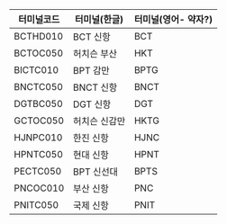 
| 터미널코드    | 터미널(한글) | 터미널(영어- 약자?) |
| -------- | ------- | ------------ |
| BCTHD010 | BCT 신항  | BCT          |
| BCTOC050 | 허치슨 부산  | HKT          |
| BICTC010 | BPT 감만  | BPTG         |
| BNCTC050 | BNCT 신항 | BNCT         |
| DGTBC050 | DGT 신항  | DGT          |
| GCTOC050 | 허치슨 신감만 | HKTG         |
| HJNPC010 | 한진 신항   | HJNC         |
| HPNTC050 | 현대 신항   | HPNT         |
| PECTC050 | BPT 신선대 | BPTS         |
| PNCOC010 | 부산 신항   | PNC          |
| PNITC050 | 국제 신항   | PNIT         |
